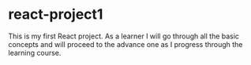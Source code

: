 # react-project1
This is my first React project. As a learner I will go through all the basic concepts and will proceed to the advance one as I progress through the learning course.